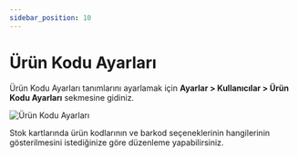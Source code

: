 ```yaml
---
sidebar_position: 10
---
```


# Ürün Kodu Ayarları

Ürün Kodu Ayarları tanımlarını ayarlamak için **Ayarlar > Kullanıcılar > Ürün Kodu Ayarları** sekmesine gidiniz. 

![Ürün Kodu Ayarları](/img/ayarlar/urun-kodu-ayarlari.png)

Stok kartlarında ürün kodlarının ve barkod seçeneklerinin hangilerinin gösterilmesini istediğinize göre düzenleme yapabilirsiniz.




